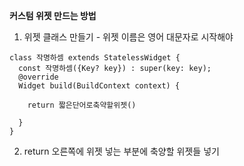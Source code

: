 **커스텀 위젯 만드는 방법**
1. 위젯 클래스 만들기 - 위젯 이름은 영어 대문자로 시작해야
```
class 작명하셈 extends StatelessWidget {
  const 작명하셈({Key? key}) : super(key: key);
  @override
  Widget build(BuildContext context) {

    return 짧은단어로축약할위젯()

  }
} 
```
2. return 오른쪽에 위젯 넣는 부분에 축양할 위젯들 넣기
